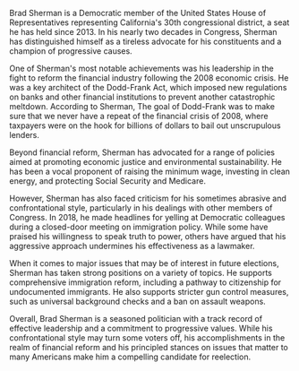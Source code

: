 Brad Sherman is a Democratic member of the United States House of Representatives representing California's 30th congressional district, a seat he has held since 2013. In his nearly two decades in Congress, Sherman has distinguished himself as a tireless advocate for his constituents and a champion of progressive causes.

One of Sherman's most notable achievements was his leadership in the fight to reform the financial industry following the 2008 economic crisis. He was a key architect of the Dodd-Frank Act, which imposed new regulations on banks and other financial institutions to prevent another catastrophic meltdown. According to Sherman, The goal of Dodd-Frank was to make sure that we never have a repeat of the financial crisis of 2008, where taxpayers were on the hook for billions of dollars to bail out unscrupulous lenders.

Beyond financial reform, Sherman has advocated for a range of policies aimed at promoting economic justice and environmental sustainability. He has been a vocal proponent of raising the minimum wage, investing in clean energy, and protecting Social Security and Medicare.

However, Sherman has also faced criticism for his sometimes abrasive and confrontational style, particularly in his dealings with other members of Congress. In 2018, he made headlines for yelling at Democratic colleagues during a closed-door meeting on immigration policy. While some have praised his willingness to speak truth to power, others have argued that his aggressive approach undermines his effectiveness as a lawmaker.

When it comes to major issues that may be of interest in future elections, Sherman has taken strong positions on a variety of topics. He supports comprehensive immigration reform, including a pathway to citizenship for undocumented immigrants. He also supports stricter gun control measures, such as universal background checks and a ban on assault weapons.

Overall, Brad Sherman is a seasoned politician with a track record of effective leadership and a commitment to progressive values. While his confrontational style may turn some voters off, his accomplishments in the realm of financial reform and his principled stances on issues that matter to many Americans make him a compelling candidate for reelection.
